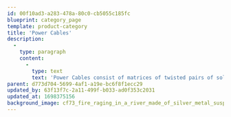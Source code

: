 ```yaml
---
id: 00f10ad3-a283-478a-80c0-cb5055c185fc
blueprint: category_page
template: product-category
title: 'Power Cables'
description:
  -
    type: paragraph
    content:
      -
        type: text
        text: 'Power Cables consist of matrices of twisted pairs of solid pure Ag strands individually threaded through their own air-cushioned fluorocarbon tubes... just as all AgPur products. Stock sizes are 1.5M, terminated with Viborg 503S Ag plug. Experience suggests that an all-AgPur power cord family preserves utmost transparency.'
parent: d773d704-5699-4af1-a19e-bc6f8f1ecc29
updated_by: 63f13f7c-2a11-499f-b033-ad0f353c2031
updated_at: 1698375156
background_image: cf73_fire_raging_in_a_river_made_of_silver_metal_suspended_in_a_1e80b686-7ca8-4a7e-a7ad-2f161e2f121e-1698375154.png
---
```

